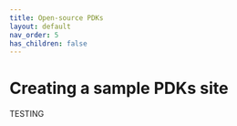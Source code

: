 ```yaml
---
title: Open-source PDKs
layout: default
nav_order: 5
has_children: false
---
```


# Creating a sample PDKs site

TESTING 
